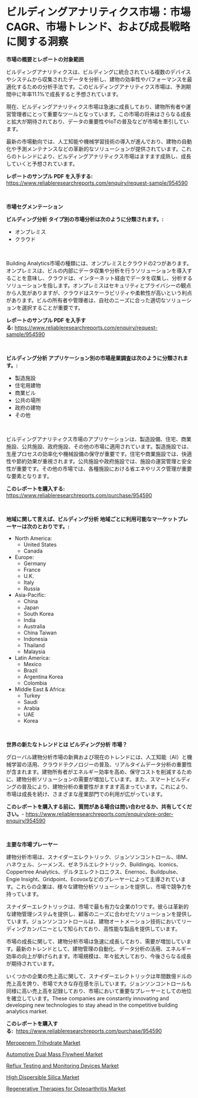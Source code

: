 <p><h1>ビルディングアナリティクス市場：市場CAGR、市場トレンド、および成長戦略に関する洞察</h1></p><p><strong>市場の概要とレポートの対象範囲</strong></p>
<p><p>ビルディングアナリティクスは、ビルディングに統合されている複数のデバイスやシステムから収集されたデータを分析し、建物の効率性やパフォーマンスを最適化するための分析手法です。このビルディングアナリティクス市場は、予測期間中に年率11.1%で成長すると予想されています。</p><p>現在、ビルディングアナリティクス市場は急速に成長しており、建物所有者や運営管理者にとって重要なツールとなっています。この市場の将来はさらなる成長と拡大が期待されており、データの重要性やIoTの普及などが市場を牽引しています。</p><p>最新の市場動向では、人工知能や機械学習技術の導入が進んでおり、建物の自動化や予測メンテナンスなどの革新的なソリューションが提供されています。これらのトレンドにより、ビルディングアナリティクス市場はますます成熟し、成長していくと予想されています。</p></p>
<p><strong>レポートのサンプル PDF を入手する:</strong> <a href="https://www.reliableresearchreports.com/enquiry/request-sample/954590">https://www.reliableresearchreports.com/enquiry/request-sample/954590</a></p>
<p>&nbsp;</p>
<p><strong>市場セグメンテーション</strong></p>
<p><strong>ビルディング分析 タイプ別の市場分析は次のように分類されます。:</strong></p>
<p><ul><li>オンプレミス</li><li>クラウド</li></ul></p>
<p>&nbsp;</p>
<p><p>Building Analytics市場の種類には、オンプレミスとクラウドの2つがあります。オンプレミスは、ビルの内部にデータ収集や分析を行うソリューションを導入することを意味し、クラウドは、インターネット経由でデータを収集し、分析するソリューションを指します。オンプレミスはセキュリティとプライバシーの観点から人気がありますが、クラウドはスケーラビリティや柔軟性が高いという利点があります。ビルの所有者や管理者は、自社のニーズに合った適切なソリューションを選択することが重要です。</p></p>
<p><strong>レポートのサンプル PDF を入手する:</strong>&nbsp;<a href="https://www.reliableresearchreports.com/enquiry/request-sample/954590">https://www.reliableresearchreports.com/enquiry/request-sample/954590</a></p>
<p>&nbsp;</p>
<p><strong> ビルディング分析 アプリケーション別の市場産業調査は次のように分類されます。:</strong></p>
<p><ul><li>製造施設</li><li>住宅用建物</li><li>商業ビル</li><li>公共の場所</li><li>政府の建物</li><li>その他</li></ul></p>
<p>&nbsp;</p>
<p><p>ビルディングアナリティクス市場のアプリケーションは、製造設備、住宅、商業施設、公共施設、政府施設、その他の市場に適用されています。製造施設では、生産プロセスの効率化や機械設備の保守が重要です。住宅や商業施設では、快適性や節約効果が重視されます。公共施設や政府施設では、施設の運営管理と安全性が重要です。その他の市場では、各種施設における省エネやリスク管理が重要な要素となります。</p></p>
<p><strong>このレポートを購入する:</strong>&nbsp; <a href="https://www.reliableresearchreports.com/purchase/954590">https://www.reliableresearchreports.com/purchase/954590</a></p>
<p>&nbsp;</p>
<p><strong>地域に関して言えば、ビルディング分析 地域ごとに利用可能なマーケットプレーヤーは次のとおりです。:</strong></p>
<p><ul>
    <li>
        North America:
        <ul>
            <li>United States</li>
            <li>Canada</li>
        </ul>
    </li>
    <li>
        Europe:
        <ul>
            <li>Germany</li>
            <li>France</li>
            <li>U.K.</li>
            <li>Italy</li>
            <li>Russia</li>
        </ul>
    </li>
    <li>
        Asia-Pacific:
        <ul>
            <li>China</li>
            <li>Japan</li>
            <li>South Korea</li>
            <li>India</li>
            <li>Australia</li>
            <li>China Taiwan</li>
            <li>Indonesia</li>
            <li>Thailand</li>
            <li>Malaysia</li>
        </ul>
    </li>
    <li>
        Latin America:
        <ul>
            <li>Mexico</li>
            <li>Brazil</li>
            <li>Argentina Korea</li>
            <li>Colombia</li>
        </ul>
    </li>
    <li>
        Middle East & Africa:
        <ul>
            <li>Turkey</li>
            <li>Saudi</li>
            <li>Arabia</li>
            <li>UAE</li>
            <li>Korea</li>
        </ul>
    </li>
    </ul></p>
<p>&nbsp;</p>
<p><strong>世界の新たなトレンドとは ビルディング分析 市場？</strong></p>
<p><p>グローバル建物分析市場の新興および現在のトレンドには、人工知能（AI）と機械学習の活用、クラウドテクノロジーの普及、リアルタイムデータ分析の重要性が含まれます。建物所有者がエネルギー効率を高め、保守コストを削減するために、建物分析ソリューションの需要が増加しています。また、スマートビルディングの普及により、建物分析の重要性がますます高まっています。これにより、市場は成長を続け、さまざまな産業部門での利用が広がっています。</p></p>
<p><strong>このレポートを購入する前に、質問がある場合は問い合わせるか、共有してください。</strong>- <a href="https://www.reliableresearchreports.com/enquiry/pre-order-enquiry/954590">https://www.reliableresearchreports.com/enquiry/pre-order-enquiry/954590</a></p>
<p>&nbsp;</p>
<p><strong>主要な市場プレーヤー</strong></p>
<p><p>建物分析市場は、スナイダーエレクトリック、ジョンソンコントロール、IBM、ハネウェル、シーメンス、ゼネラルエレクトリック、Buildingiq、Iconics、Coppertree Analytics、デルタエレクトロニクス、Enernoc、Buildpulse、Engie Insight、Gridpoint、Ecovoxなどのプレーヤーによって主導されています。これらの企業は、様々な建物分析ソリューションを提供し、市場で競争力を持っています。</p><p>スナイダーエレクトリックは、市場で最も有力な企業の1つです。彼らは革新的な建物管理システムを提供し、顧客のニーズに合わせたソリューションを提供しています。ジョンソンコントロールは、建物オートメーション技術においてリーディングカンパニーとして知られており、高性能な製品を提供しています。</p><p>市場の成長に関して、建物分析市場は急速に成長しており、需要が増加しています。最新のトレンドとして、建物管理の自動化、データ分析の活用、エネルギー効率の向上が挙げられます。市場規模は、年々拡大しており、今後さらなる成長が期待されています。</p><p>いくつかの企業の売上高に関して、スナイダーエレクトリックは年間数億ドルの売上高を誇り、市場で大きな存在感を示しています。ジョンソンコントロールも同様に高い売上高を記録しており、市場において重要なプレーヤーとしての地位を確立しています。These companies are constantly innovating and developing new technologies to stay ahead in the competitive building analytics market.</p></p>
<p><strong>このレポートを購入する:</strong>&nbsp;&nbsp;<a href="https://www.reliableresearchreports.com/purchase/954590">https://www.reliableresearchreports.com/purchase/954590</a></p>
<p><p><a href="https://view.publitas.com/reportprime-1/meropenem-trihydrate-market-analysis-and-market-size-global-industry-overview-market-segmentation-and-forecast-2024-to-2031/">Meropenem Trihydrate Market</a></p><p><a href="https://github.com/luckyshygirl/Market-Research-Report-List-3/blob/main/automotive-dual-mass-flywheel-market.md">Automotive Dual Mass Flywheel Market</a></p><p><a href="https://boundless-drawbridge-702.notion.site/Reflux-Testing-and-Monitoring-Devices-Market-A-Comprehensive-Report-of-its-Market-Share-Growth-Tr-8c1eea9a05a541999db49334ae2f52b0">Reflux Testing and Monitoring Devices Market</a></p><p><a href="https://github.com/markusgodoy/Market-Research-Report-List-2/blob/main/high-dispersible-silica-market.md">High Dispersible Silica Market</a></p><p><a href="https://natural-crush-b99.notion.site/Regenerative-Therapies-for-Osteoarthritis-Market-Furnish-Information-about-Market-Size-Market-Share-1fd8109ed3f94b1fb2abff9e1515096f">Regenerative Therapies for Osteoarthritis Market</a></p></p>
